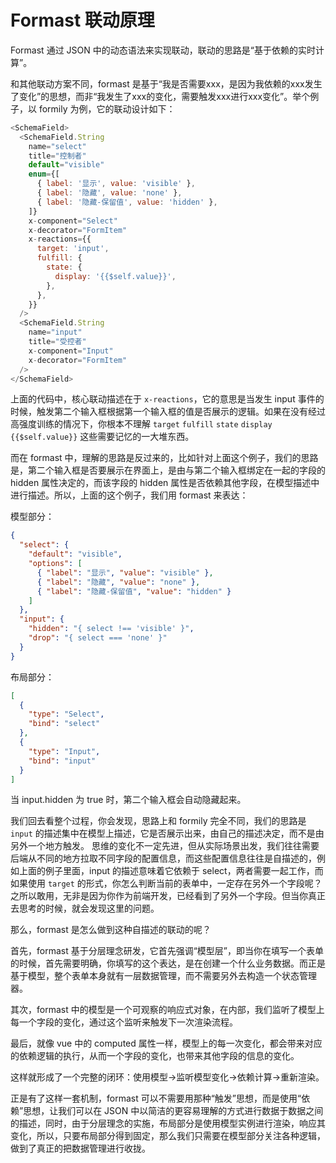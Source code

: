 # Formast 联动原理

Formast 通过 JSON 中的动态语法来实现联动，联动的思路是“基于依赖的实时计算”。

和其他联动方案不同，formast 是基于“我是否需要xxx，是因为我依赖的xxx发生了变化”的思想，而非“我发生了xxx的变化，需要触发xxx进行xxx变化”。举个例子，以 formily 为例，它的联动设计如下：

```js
<SchemaField>
  <SchemaField.String
    name="select"
    title="控制者"
    default="visible"
    enum={[
      { label: '显示', value: 'visible' },
      { label: '隐藏', value: 'none' },
      { label: '隐藏-保留值', value: 'hidden' },
    ]}
    x-component="Select"
    x-decorator="FormItem"
    x-reactions={{
      target: 'input',
      fulfill: {
        state: {
          display: '{{$self.value}}',
        },
      },
    }}
  />
  <SchemaField.String
    name="input"
    title="受控者"
    x-component="Input"
    x-decorator="FormItem"
  />
</SchemaField>
```

上面的代码中，核心联动描述在于 `x-reactions`，它的意思是当发生 input 事件的时候，触发第二个输入框根据第一个输入框的值是否展示的逻辑。如果在没有经过高强度训练的情况下，你根本不理解 `target` `fulfill` `state` `display` `{{$self.value}}` 这些需要记忆的一大堆东西。

而在 formast 中，理解的思路是反过来的，比如针对上面这个例子，我们的思路是，第二个输入框是否要展示在界面上，是由与第二个输入框绑定在一起的字段的 hidden 属性决定的，而该字段的 hidden 属性是否依赖其他字段，在模型描述中进行描述。所以，上面的这个例子，我们用 formast 来表达：

模型部分：

```json
{
  "select": {
    "default": "visible",
    "options": [
      { "label": "显示", "value": "visible" },
      { "label": "隐藏", "value": "none" },
      { "label": "隐藏-保留值", "value": "hidden" }
    ]
  },
  "input": {
    "hidden": "{ select !== 'visible' }",
    "drop": "{ select === 'none' }"
  }
}
```

布局部分：

```json
[
  {
    "type": "Select",
    "bind": "select"
  },
  {
    "type": "Input",
    "bind": "input"
  }
]
```

当 input.hidden 为 true 时，第二个输入框会自动隐藏起来。

我们回去看整个过程，你会发现，思路上和 formily 完全不同，我们的思路是 `input` 的描述集中在模型上描述，它是否展示出来，由自己的描述决定，而不是由另外一个地方触发。
思维的变化不一定先进，但从实际场景出发，我们往往需要后端从不同的地方拉取不同字段的配置信息，而这些配置信息往往是自描述的，例如上面的例子里面，input 的描述意味着它依赖于 select，两者需要一起工作，而如果使用 `target` 的形式，你怎么判断当前的表单中，一定存在另外一个字段呢？之所以敢用，无非是因为你作为前端开发，已经看到了另外一个字段。但当你真正去思考的时候，就会发现这里的问题。

那么，formast 是怎么做到这种自描述的联动的呢？

首先，formast 基于分层理念研发，它首先强调“模型层”，即当你在填写一个表单的时候，首先需要明确，你填写的这个表达，是在创建一个什么业务数据。而正是基于模型，整个表单本身就有一层数据管理，而不需要另外去构造一个状态管理器。

其次，formast 中的模型是一个可观察的响应式对象，在内部，我们监听了模型上每一个字段的变化，通过这个监听来触发下一次渲染流程。

最后，就像 vue 中的 computed 属性一样，模型上的每一次变化，都会带来对应的依赖逻辑的执行，从而一个字段的变化，也带来其他字段的信息的变化。

这样就形成了一个完整的闭环：使用模型->监听模型变化->依赖计算->重新渲染。

正是有了这样一套机制，formast 可以不需要用那种“触发”思想，而是使用“依赖”思想，让我们可以在 JSON 中以简洁的更容易理解的方式进行数据于数据之间的描述，同时，由于分层理念的实施，布局部分是使用模型实例进行渲染，响应其变化，所以，只要布局部分得到固定，那么我们只需要在模型部分关注各种逻辑，做到了真正的把数据管理进行收拢。
